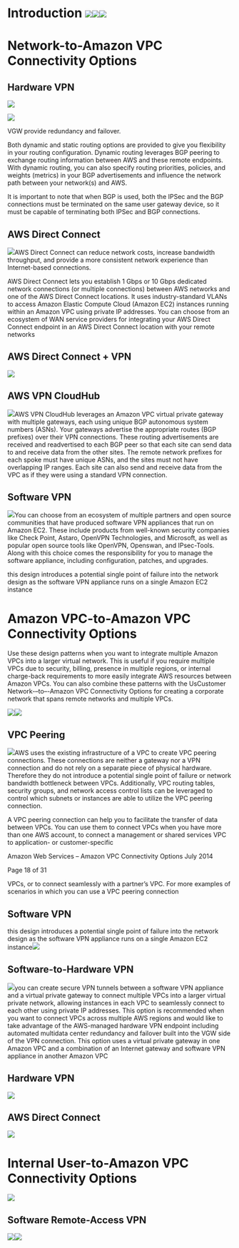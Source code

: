 # Introduction ![](/assets/vpc-connect1.png)![](/assets/vpc-connect2.png)![](/assets/vpc-connect3.png)

# Network-to-Amazon VPC Connectivity Options 

## Hardware VPN 

![](/assets/hardware-vnp1.png)

![](/assets/hardware-vpn2.png)

VGW provide redundancy and failover.

Both dynamic and static routing options are provided to give you flexibility in your routing configuration. Dynamic routing leverages BGP peering to exchange routing information between AWS and these remote endpoints. With dynamic routing, you can also specify routing priorities, policies, and weights \(metrics\) in your BGP advertisements and influence the network path between your network\(s\) and AWS.

It is important to note that when BGP is used, both the IPSec and the BGP connections must be terminated on the same user gateway device, so it must be capable of terminating both IPSec and BGP connections.

## AWS Direct Connect 

![](/assets/aws-direct-connect1.png)AWS Direct Connect can reduce network costs, increase bandwidth throughput, and provide a more consistent network experience than Internet-based connections.

AWS Direct Connect lets you establish 1 Gbps or 10 Gbps dedicated network connections \(or multiple connections\) between AWS networks and one of the AWS Direct Connect locations. It uses industry-standard VLANs to access Amazon Elastic Compute Cloud \(Amazon EC2\) instances running within an Amazon VPC using private IP addresses. You can choose from an ecosystem of WAN service providers for integrating your AWS Direct Connect endpoint in an AWS Direct Connect location with your remote networks

## AWS Direct Connect + VPN 

![](/assets/aws-direct-connect-vpn1.png)

## AWS VPN CloudHub 

![](/assets/aws-cloudhub1.png)AWS VPN CloudHub leverages an Amazon VPC virtual private gateway with multiple gateways, each using unique BGP autonomous system numbers \(ASNs\). Your gateways advertise the appropriate routes \(BGP prefixes\) over their VPN connections. These routing advertisements are received and readvertised to each BGP peer so that each site can send data to and receive data from the other sites. The remote network prefixes for each spoke must have unique ASNs, and the sites must not have overlapping IP ranges. Each site can also send and receive data from the VPC as if they were using a standard VPN connection.

## Software VPN 

![](/assets/software-vpn1.png)You can choose from an ecosystem of multiple partners and open source communities that have produced software VPN appliances that run on Amazon EC2. These include products from well-known security companies like Check Point, Astaro, OpenVPN Technologies, and Microsoft, as well as popular open source tools like OpenVPN, Openswan, and IPsec-Tools. Along with this choice comes the responsibility for you to manage the software appliance, including configuration, patches, and upgrades.

this design introduces a potential single point of failure into the network design as the software VPN appliance runs on a single Amazon EC2 instance



# Amazon VPC-to-Amazon VPC Connectivity Options 

Use these design patterns when you want to integrate multiple Amazon VPCs into a larger virtual network. This is useful if you require multiple VPCs due to security, billing, presence in multiple regions, or internal charge-back requirements to more easily integrate AWS resources between Amazon VPCs. You can also combine these patterns with the UsCustomer Network-–to–-Amazon VPC Connectivity Options for creating a corporate network that spans remote networks and multiple VPCs.

![](/assets/vpc2vpc-vpn1.png)![](/assets/vpc2vpc-vpn2.png)

## VPC Peering 

![](/assets/vpc-peering1.png)AWS uses the existing infrastructure of a VPC to create VPC peering connections. These connections are neither a gateway nor a VPN connection and do not rely on a separate piece of physical hardware. Therefore they do not introduce a potential single point of failure or network bandwidth bottleneck between VPCs. Additionally, VPC routing tables, security groups, and network access control lists can be leveraged to control which subnets or instances are able to utilize the VPC peering connection.

A VPC peering connection can help you to facilitate the transfer of data between VPCs. You can use them to connect VPCs when you have more than one AWS account, to connect a management or shared services VPC to application- or customer-specific

Amazon Web Services – Amazon VPC Connectivity Options July 2014

Page 18 of 31

VPCs, or to connect seamlessly with a partner’s VPC. For more examples of scenarios in which you can use a VPC peering connection

## Software VPN 

this design introduces a potential single point of failure into the network design as the software VPN appliance runs on a single Amazon EC2 instance![](/assets/peer2peer-softwarevpn1.png)

## Software-to-Hardware VPN 

![](/assets/inter-vpc-hard-soft-vpn1.png)you can create secure VPN tunnels between a software VPN appliance and a virtual private gateway to connect multiple VPCs into a larger virtual private network, allowing instances in each VPC to seamlessly connect to each other using private IP addresses. This option is recommended when you want to connect VPCs across multiple AWS regions and would like to take advantage of the AWS-managed hardware VPN endpoint including automated multidata center redundancy and failover built into the VGW side of the VPN connection. This option uses a virtual private gateway in one Amazon VPC and a combination of an Internet gateway and software VPN appliance in another Amazon VPC

## Hardware VPN 

![](/assets/vpc2vpc-hard-vpn1.png)

## AWS Direct Connect 

![](/assets/vpc2vpc-direct-connect1.png)

# Internal User-to-Amazon VPC Connectivity Options 

![](/assets/internal2vpc1.png)

## Software Remote-Access VPN 

![](/assets/remote-access1.png)![](/assets/remote-access2.png)

